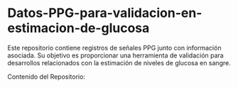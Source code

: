 # Datos-PPG-para-validacion-en-estimacion-de-glucosa
Este repositorio contiene registros de señales PPG junto con información asociada. Su objetivo es proporcionar una herramienta de validación para desarrollos relacionados con la estimación de niveles de glucosa en sangre.

Contenido del Repositorio:

